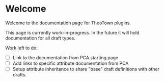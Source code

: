 # Welcome

Welcome to the documentation page for TheoTown plugins.

This page is currently work-in-progress. In the future it will hold documentation for all draft types.

Work left to do:

- [ ] Link to the documentation from PCA starting page
- [ ] Add links to specific attribute documentation from PCA
- [ ] Setup attribute inheritance to share "base" draft definitions with other drafts.
